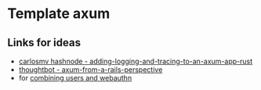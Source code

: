 # Template axum

## Links for ideas

- [carlosmv hashnode - adding-logging-and-tracing-to-an-axum-app-rust](https://carlosmv.hashnode.dev/adding-logging-and-tracing-to-an-axum-app-rust)
- [thoughtbot - axum-from-a-rails-perspective](https://thoughtbot.com/blog/axum-from-a-rails-perspective)
- for [combining users and webauthn](https://github.com/66OJ66/axum_webauthn/blob/main/src/auth.rs)

